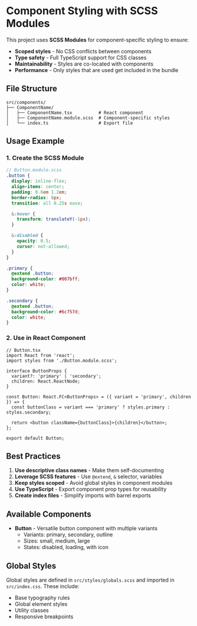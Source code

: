 # Component Styling with SCSS Modules

This project uses **SCSS Modules** for component-specific styling to ensure:

- **Scoped styles** - No CSS conflicts between components
- **Type safety** - Full TypeScript support for CSS classes
- **Maintainability** - Styles are co-located with components
- **Performance** - Only styles that are used get included in the bundle

## File Structure

```
src/components/
├── ComponentName/
│   ├── ComponentName.tsx          # React component
│   ├── ComponentName.module.scss  # Component-specific styles
│   └── index.ts                   # Export file
```

## Usage Example

### 1. Create the SCSS Module

```scss
// Button.module.scss
.button {
  display: inline-flex;
  align-items: center;
  padding: 0.6em 1.2em;
  border-radius: 8px;
  transition: all 0.25s ease;

  &:hover {
    transform: translateY(-1px);
  }

  &:disabled {
    opacity: 0.5;
    cursor: not-allowed;
  }
}

.primary {
  @extend .button;
  background-color: #007bff;
  color: white;
}

.secondary {
  @extend .button;
  background-color: #6c757d;
  color: white;
}
```

### 2. Use in React Component

```tsx
// Button.tsx
import React from 'react';
import styles from './Button.module.scss';

interface ButtonProps {
  variant?: 'primary' | 'secondary';
  children: React.ReactNode;
}

const Button: React.FC<ButtonProps> = ({ variant = 'primary', children }) => {
  const buttonClass = variant === 'primary' ? styles.primary : styles.secondary;

  return <button className={buttonClass}>{children}</button>;
};

export default Button;
```

## Best Practices

1. **Use descriptive class names** - Make them self-documenting
2. **Leverage SCSS features** - Use `@extend`, `&` selector, variables
3. **Keep styles scoped** - Avoid global styles in component modules
4. **Use TypeScript** - Export component prop types for reusability
5. **Create index files** - Simplify imports with barrel exports

## Available Components

- **Button** - Versatile button component with multiple variants
  - Variants: primary, secondary, outline
  - Sizes: small, medium, large
  - States: disabled, loading, with icon

## Global Styles

Global styles are defined in `src/styles/globals.scss` and imported in `src/index.css`. These include:

- Base typography rules
- Global element styles
- Utility classes
- Responsive breakpoints
